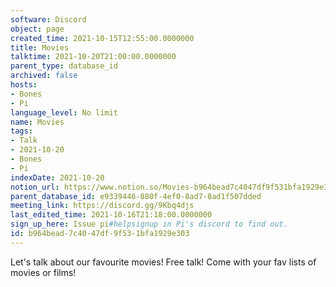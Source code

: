 ```yaml
---
software: Discord
object: page
created_time: 2021-10-15T12:55:00.0000000
title: Movies
talktime: 2021-10-20T21:00:00.0000000
parent_type: database_id
archived: false
hosts:
- Bones
- Pi
language_level: No limit
name: Movies
tags:
- Talk
- 2021-10-20
- Bones
- Pi
indexDate: 2021-10-20
notion_url: https://www.notion.so/Movies-b964bead7c4047df9f531bfa1929e303
parent_database_id: e9339446-880f-4ef0-8ad7-8ad1f507dded
meeting_link: https://discord.gg/9Kbq4djs
last_edited_time: 2021-10-16T21:18:00.0000000
sign_up_here: Issue pi#helpsignup in Pi's discord to find out.
id: b964bead-7c40-47df-9f53-1bfa1929e303
---
```


Let's talk about our favourite movies!
Free talk! Come with your fav lists of movies or films!


